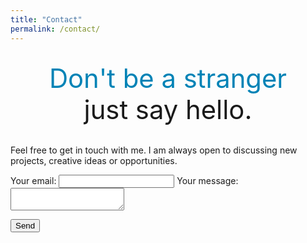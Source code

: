 ```yaml
---
title: "Contact"
permalink: /contact/
---
```

<br>
<center><big><big><big><big><big><big><font color="#0083B6">Don't be a stranger</font></big></big></big></big></big></big></center>
<center><big><big><big><big><big><big>just say hello.</big></big></big></big></big></big></center>
<br>

Feel free to get in touch with me. I am always open to discussing new projects, creative ideas or opportunities.

<form
  action="https://formspree.io/moqdjoek"
  method="POST"
>
  <label>
    Your email:
    <input type="text" name="_replyto">
  </label>
  <label>
    Your message:
    <textarea name="message"></textarea>
  </label>

  <!-- your other form fields go here -->

  <button type="submit">Send</button>
</form>

